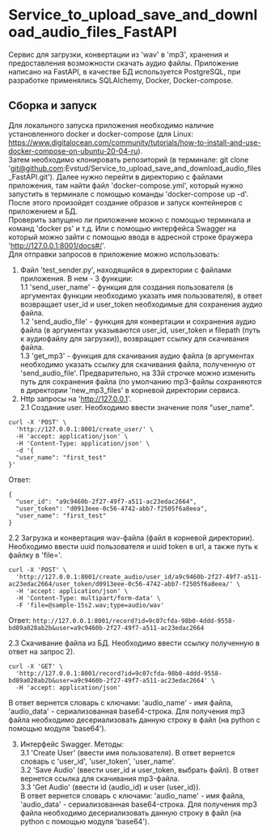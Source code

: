 # Service_to_upload_save_and_download_audio_files_FastAPI
Сервис для загрузки, конвертации из 'wav' в 'mp3', хранения и предоставления возможности скачать аудио файлы. Приложение написано на FastAPI, в качестве БД используется PostgreSQL, при разработке применялись SQLAlchemy, Docker, Docker-compose.
## Сборка и запуск
Для локального запуска приложения необходимо наличие установленного docker и docker-compose (для Linux: https://www.digitalocean.com/community/tutorials/how-to-install-and-use-docker-compose-on-ubuntu-20-04-ru).    
Затем необходимо клонировать репозиторий (в терминале: git clone 'git@github.com:Evstud/Service_to_upload_save_and_download_audio_files_FastAPI.git').   Далее нужно перейти в директорию с файлами приложения, там найти файл 'docker-compose.yml', который нужно запустить в терминале с помощью команды 'docker-compose up -d'.    
После этого произойдет создание образов и запуск контейнеров с приложением и БД.    
Проверить запущено ли приложение можно с помощью терминала и команд 'docker ps' и т.д.
Или с помощью интерфейса Swagger на который можно зайти с помощью ввода в адресной строке браужера 'http://127.0.0.1:8001/docs#/'.    
Для отправки запросов в приложение можно использовать:   

1. Файл 'test_sender.py', находящийся в директории с файлами приложения. В нем - 3 функции:     
1.1 'send_user_name' - функция для создания пользователя (в аргументах функции необходимо указать имя пользователя), в ответ возвращает user_id и user_token необходимые для сохранения аудио файла.     
1.2 'send_audio_file' - функция для конвертации и сохранения аудио файла (в аргументах указываются user_id, user_token и filepath (путь к аудиофайлу для загрузки)), возвращает ссылку для скачивания файла.     
1.3 'get_mp3' - функция для скачивания аудио файла (в аргументах необходимо указать ссылку для скачивания файла, полученную от 'send_audio_file'. Предварительно, на 33й строчке можно изменить путь для сохранения файла (по умолчанию mp3-файлы сохраняются в директории 'new_mp3_files' в корневой директории сервиса.
2. Http запросы на 'http://127.0.0.1'.    
2.1 Создание user. Необходимо ввести значение поля "user_name".    
```
curl -X 'POST' \
  'http://127.0.0.1:8001/create_user/' \
  -H 'accept: application/json' \
  -H 'Content-Type: application/json' \
  -d '{
  "user_name": "first_test"
}'
```    

Ответ:

```
{
  "user_id": "a9c9460b-2f27-49f7-a511-ac23edac2664",
  "user_token": "d0913eee-0c56-4742-abb7-f2505f6a8eea",
  "user_name": "first_test"
}
```    

2.2 Загрузка и конвертация wav-файла (файл в корневой директории). Необходимо ввести uuid пользователя и uuid token в url, а также путь к файлку в 'file='.     
```
curl -X 'POST' \
  'http://127.0.0.1:8001/create_audio/user_id/a9c9460b-2f27-49f7-a511-ac23edac2664/user_token/d0913eee-0c56-4742-abb7-f2505f6a8eea/' \
  -H 'accept: application/json' \
  -H 'Content-Type: multipart/form-data' \
  -F 'file=@sample-15s2.wav;type=audio/wav'
```
Ответ:
```http://127.0.0.1:8001/record?id=9c07cfda-98b0-4ddd-9558-bd89a028ab2b&user=a9c9460b-2f27-49f7-a511-ac23edac2664```

2.3 Скачивание файла из БД. Необходимо ввести ссылку полученную в ответ на запрос 2).    
```
curl -X 'GET' \
  'http://127.0.0.1:8001/record?id=9c07cfda-98b0-4ddd-9558-bd89a028ab2b&user=a9c9460b-2f27-49f7-a511-ac23edac2664' \
  -H 'accept: application/json'
```
В ответ вернется словарь с ключами: 'audio_name' - имя файла, 'audio_data' - сериализованная base64-строка. Для получения mp3 файла необходимо десериализовать данную строку в файл (на python с помощью модуля 'base64').

3. Интерфейс Swagger. Методы:     
3.1 'Create User' (ввести имя пользователя). В ответ вернется словарь с 'user_id', 'user_token', 'user_name'.    
3.2 'Save Audio' (ввести user_id и user_token, выбрать файл). В ответ вернется ссылка для скачивания mp3-файла.    
3.3 'Get Audio' (ввести id (audio_id) и user (user_id)).    
В ответ вернется словарь с ключами: 'audio_name' - имя файла, 'audio_data' - сериализованная base64-строка. Для получения mp3 файла необходимо десериализовать данную строку в файл (на python с помощью модуля 'base64').


